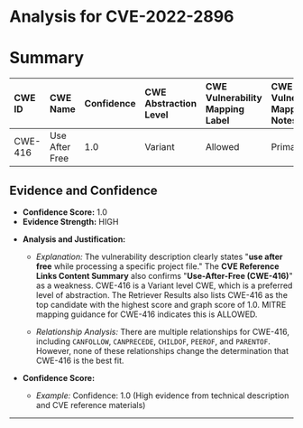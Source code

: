 # Analysis for CVE-2022-2896

# Summary
| CWE ID  | CWE Name                       | Confidence | CWE Abstraction Level | CWE Vulnerability Mapping Label | CWE-Vulnerability Mapping Notes |
| :-------- | :----------------------------- | :--------- | :---------------------- | :------------------------------ | :------------------------------ |
| CWE-416 | Use After Free                 | 1.0        | Variant                 | Allowed                         | Primary CWE                     |

## Evidence and Confidence

*   **Confidence Score:** 1.0
*   **Evidence Strength:** HIGH

- **Analysis and Justification:**  
  - *Explanation:* The vulnerability description clearly states "**use after free** while processing a specific project file." The **CVE Reference Links Content Summary** also confirms "**Use-After-Free (CWE-416)**" as a weakness. CWE-416 is a Variant level CWE, which is a preferred level of abstraction. The Retriever Results also lists CWE-416 as the top candidate with the highest score and graph score of 1.0. MITRE mapping guidance for CWE-416 indicates this is ALLOWED.

  - *Relationship Analysis:* There are multiple relationships for CWE-416, including `CANFOLLOW`, `CANPRECEDE`, `CHILDOF`, `PEEROF`, and `PARENTOF`. However, none of these relationships change the determination that CWE-416 is the best fit.

- **Confidence Score:**  
  - *Example:* Confidence: 1.0 (High evidence from technical description and CVE reference materials)

---